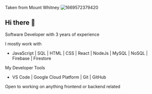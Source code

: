 Taken from Mount Whitney
![1669572379420](https://github.com/user-attachments/assets/40137204-7666-4f22-b890-84f6c3dafe83)

## Hi there 👋
Software Developer with 3 years of experience

I mostly work with
- JavaScript | SQL | HTML | CSS | React | NodeJs | MySQL | NoSQL | Firebase | Firestore

My Developer Tools
- VS Code | Google Cloud Platform | Git | GitHub

Open to working on anything frontend or backend related
<!--
**Robert1138/Robert1138** is a ✨ _special_ ✨ repository because its `README.md` (this file) appears on your GitHub profile.
Here are some ideas to get you started:

- 🔭 I’m currently working on ...
- 🌱 I’m currently learning ...
- 👯 I’m looking to collaborate on ...
- 🤔 I’m looking for help with ...
- 💬 Ask me about ...
- 📫 How to reach me: ...
- 😄 Pronouns: ...
- ⚡ Fun fact: ...
-->



